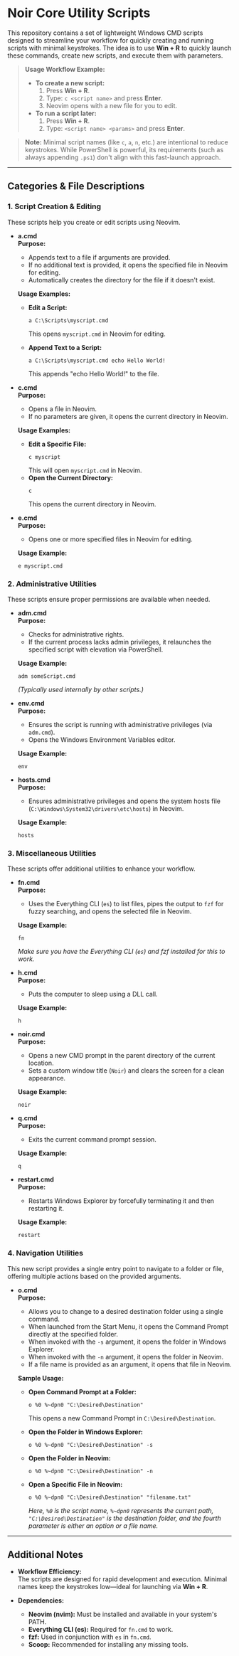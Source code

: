 # Noir Core Utility Scripts

This repository contains a set of lightweight Windows CMD scripts designed to streamline your workflow for quickly creating and running scripts with minimal keystrokes. The idea is to use **Win + R** to quickly launch these commands, create new scripts, and execute them with parameters.

> **Usage Workflow Example:**  
> - **To create a new script:**  
>   1. Press **Win + R**.  
>   2. Type: `c <script name>` and press **Enter**.  
>   3. Neovim opens with a new file for you to edit.  
> - **To run a script later:**  
>   1. Press **Win + R**.  
>   2. Type: `<script name> <params>` and press **Enter**.

> **Note:** Minimal script names (like `c`, `a`, `n`, etc.) are intentional to reduce keystrokes. While PowerShell is powerful, its requirements (such as always appending `.ps1`) don't align with this fast-launch approach.

---

## Categories & File Descriptions

### 1. Script Creation & Editing
These scripts help you create or edit scripts using Neovim.

- **a.cmd**  
  **Purpose:**  
  - Appends text to a file if arguments are provided.
  - If no additional text is provided, it opens the specified file in Neovim for editing.
  - Automatically creates the directory for the file if it doesn't exist.
  
  **Usage Examples:**  
  - **Edit a Script:**  
    ```batch
    a C:\Scripts\myscript.cmd
    ```
    This opens `myscript.cmd` in Neovim for editing.
  
  - **Append Text to a Script:**  
    ```batch
    a C:\Scripts\myscript.cmd echo Hello World!
    ```
    This appends "echo Hello World!" to the file.

- **c.cmd**  
  **Purpose:**  
  - Opens a file in Neovim.  
  - If no parameters are given, it opens the current directory in Neovim.
  
  **Usage Examples:**  
  - **Edit a Specific File:**  
    ```batch
    c myscript
    ```
    This will open `myscript.cmd` in Neovim.
  - **Open the Current Directory:**  
    ```batch
    c
    ```
    This opens the current directory in Neovim.

- **e.cmd**  
  **Purpose:**  
  - Opens one or more specified files in Neovim for editing.
  
  **Usage Example:**  
    ```batch
    e myscript.cmd
    ```

### 2. Administrative Utilities
These scripts ensure proper permissions are available when needed.

- **adm.cmd**  
  **Purpose:**  
  - Checks for administrative rights.
  - If the current process lacks admin privileges, it relaunches the specified script with elevation via PowerShell.
  
  **Usage Example:**  
    ```batch
    adm someScript.cmd
    ```
    *(Typically used internally by other scripts.)*

- **env.cmd**  
  **Purpose:**  
  - Ensures the script is running with administrative privileges (via `adm.cmd`).
  - Opens the Windows Environment Variables editor.
  
  **Usage Example:**  
    ```batch
    env
    ```

- **hosts.cmd**  
  **Purpose:**  
  - Ensures administrative privileges and opens the system hosts file (`C:\Windows\System32\drivers\etc\hosts`) in Neovim.
  
  **Usage Example:**  
    ```batch
    hosts
    ```

### 3. Miscellaneous Utilities
These scripts offer additional utilities to enhance your workflow.

- **fn.cmd**  
  **Purpose:**  
  - Uses the Everything CLI (`es`) to list files, pipes the output to `fzf` for fuzzy searching, and opens the selected file in Neovim.
  
  **Usage Example:**  
    ```batch
    fn
    ```
    *Make sure you have the Everything CLI (`es`) and fzf installed for this to work.*

- **h.cmd**  
  **Purpose:**  
  - Puts the computer to sleep using a DLL call.
  
  **Usage Example:**  
    ```batch
    h
    ```

- **noir.cmd**  
  **Purpose:**  
  - Opens a new CMD prompt in the parent directory of the current location.
  - Sets a custom window title (`Noir`) and clears the screen for a clean appearance.
  
  **Usage Example:**  
    ```batch
    noir
    ```

- **q.cmd**  
  **Purpose:**  
  - Exits the current command prompt session.
  
  **Usage Example:**  
    ```batch
    q
    ```

- **restart.cmd**  
  **Purpose:**  
  - Restarts Windows Explorer by forcefully terminating it and then restarting it.
  
  **Usage Example:**  
    ```batch
    restart
    ```

### 4. Navigation Utilities
This new script provides a single entry point to navigate to a folder or file, offering multiple actions based on the provided arguments.

- **o.cmd**  
  **Purpose:**  
  - Allows you to change to a desired destination folder using a single command.
  - When launched from the Start Menu, it opens the Command Prompt directly at the specified folder.
  - When invoked with the `-s` argument, it opens the folder in Windows Explorer.
  - When invoked with the `-n` argument, it opens the folder in Neovim.
  - If a file name is provided as an argument, it opens that file in Neovim.
  
  **Sample Usage:**  
  - **Open Command Prompt at a Folder:**  
    ```batch
    o %0 %~dpn0 "C:\Desired\Destination"
    ```
    This opens a new Command Prompt in `C:\Desired\Destination`.
  
  - **Open the Folder in Windows Explorer:**  
    ```batch
    o %0 %~dpn0 "C:\Desired\Destination" -s
    ```
  
  - **Open the Folder in Neovim:**  
    ```batch
    o %0 %~dpn0 "C:\Desired\Destination" -n
    ```
  
  - **Open a Specific File in Neovim:**  
    ```batch
    o %0 %~dpn0 "C:\Desired\Destination" "filename.txt"
    ```
    *Here, `%0` is the script name, `%~dpn0` represents the current path, `"C:\Desired\Destination"` is the destination folder, and the fourth parameter is either an option or a file name.*

---

## Additional Notes

- **Workflow Efficiency:**  
  The scripts are designed for rapid development and execution. Minimal names keep the keystrokes low—ideal for launching via **Win + R**.

- **Dependencies:**  
  - **Neovim (nvim):** Must be installed and available in your system's PATH.
  - **Everything CLI (es):** Required for `fn.cmd` to work.
  - **fzf:** Used in conjunction with `es` in `fn.cmd`.
  - **Scoop:** Recommended for installing any missing tools.

